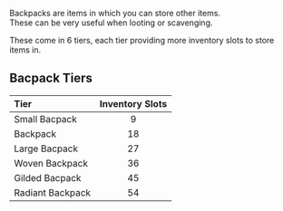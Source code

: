 Backpacks are items in which you can store other items.  
These can be very useful when looting or scavenging.

These come in 6 tiers, each tier providing more inventory slots to store items in.

## Bacpack Tiers

| Tier             | Inventory Slots |
| :--------------- | :-------------: |
| Small Bacpack    | 9               |
| Backpack         | 18              |
| Large Bacpack    | 27              |
| Woven Backpack   | 36              |
| Gilded Bacpack   | 45              |
| Radiant Backpack | 54              |
